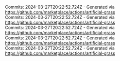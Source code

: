 Commits: 2024-03-27T20:22:52.724Z - Generated via https://github.com/marketplace/actions/artificial-grass
<br>
Commits: 2024-03-27T20:22:52.724Z - Generated via https://github.com/marketplace/actions/artificial-grass
<br>
Commits: 2024-03-27T20:22:52.724Z - Generated via https://github.com/marketplace/actions/artificial-grass
<br>
Commits: 2024-03-27T20:22:52.724Z - Generated via https://github.com/marketplace/actions/artificial-grass
<br>
Commits: 2024-03-27T20:22:52.724Z - Generated via https://github.com/marketplace/actions/artificial-grass
<br>
